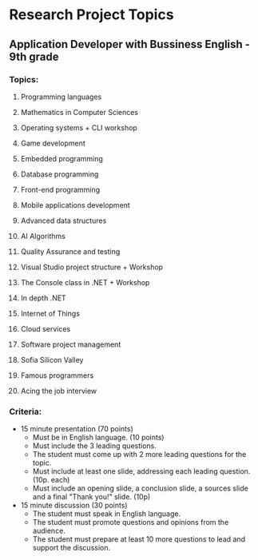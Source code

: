 # Research Project Topics
## Application Developer with Bussiness English - 9th grade

### Topics:

1. Programming languages

2. Mathematics in Computer Sciences

3. Operating systems + CLI workshop

4. Game development

5. Embedded programming

6. Database programming

7. Front-end programming

8. Mobile applications development

9. Advanced data structures

10. AI Algorithms

11. Quality Assurance and testing

12. Visual Studio project structure + Workshop

13. The Console class in .NET + Workshop

14. In depth .NET

15. Internet of Things

16. Cloud services

17. Software project management

18. Sofia Silicon Valley

19. Famous programmers

20. Acing the job interview



### Criteria:

- 15 minute presentation (70 points)
    * Must be in English language. (10 points)
    * Must include the 3 leading questions.
    * The student must come up with 2 more leading questions for the topic.
    * Must include at least one slide, addressing each leading question.    (10p. each)
    * Must include an opening slide, a conclusion slide, a sources slide and a final "Thank you!" slide.  (10p)
- 15 minute discussion (30 points)
    * The student must speak in English language.
    * The student must promote questions and opinions from the audience.
    * The student must prepare at least 10 more questions to lead and support the discussion.
